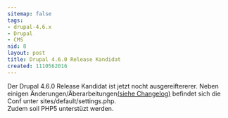 ```yaml
---
sitemap: false
tags:
- drupal-4.6.x
- Drupal
- CMS
nid: 8
layout: post
title: Drupal 4.6.0 Release Kandidat
created: 1110562016
---
```

Der Drupal 4.6.0 Release Kandidat ist jetzt nocht ausgereiftererer.
Neben einigen Änderungen/Äberarbeitungen<a href="http://drupal.org/CHANGELOG.txt" target="blank">(siehe Changelog)</a> befindet sich die Conf unter sites/default/settings.php.<br />
Zudem soll PHP5 unterstüzt werden.

